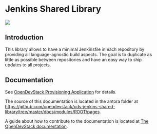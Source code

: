 # Jenkins Shared Library

![](https://github.com/opendevstack/ods-jenkins-shared-library/workflows/ODS%20Library%20Build/badge.svg?branch=master)

## Introduction

This library allows to have a minimal Jenkinsfile in each repository by providing all language-agnostic build aspects. The goal is to duplicate as little as possible between repositories and have an easy way to ship updates to all projects.

## Documentation
See [OpenDevStack Provisioning Application](https://www.opendevstack.org/ods-documentation/ods-jenkins-shared-library/latest/index.html) for details.
 
The source of this documentation is located in the antora folder at https://github.com/opendevstack/ods-jenkins-shared-library/tree/master/docs/modules/ROOT/pages. 

A guide about how to contribute to the documentation is located at [The OpenDevStack documentation](https://www.opendevstack.org/ods-documentation/common/latest/documentation.html).
